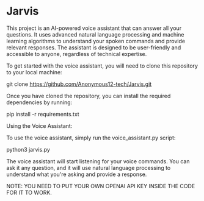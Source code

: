 # Jarvis
This project is an AI-powered voice assistant that can answer all your questions. It uses advanced natural language processing and machine learning algorithms to understand your spoken commands and provide relevant responses. The assistant is designed to be user-friendly and accessible to anyone, regardless of technical expertise.


To get started with the voice assistant, you will need to clone this repository to your local machine:

git clone https://github.com/Anonymous12-tech/Jarvis.git

Once you have cloned the repository, you can install the required dependencies by running:

pip install -r requirements.txt

Using the Voice Assistant:

To use the voice assistant, simply run the voice_assistant.py script:

python3 jarvis.py

The voice assistant will start listening for your voice commands. You can ask it any question, and it will use natural language processing to understand what you're asking and provide a response.

NOTE: YOU NEED TO PUT YOUR OWN OPENAI API KEY INSIDE THE CODE FOR IT TO WORK.
